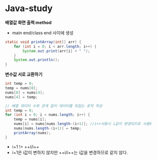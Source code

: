# Java-study
**배열값 화면 출력 method**
- main end/class end 사이에 생성
```java
static void printArray(int[] arr) {
	for (int i = 0; i < arr.length; i++) {
		System.out.print(arr[i] + " ");
	}
	System.out.println();
}
```

**변수값 서로 교환하기**
```java
int temp = 0;
temp = nums[0];
nums[0] = nums[4];
nums[4] = temp;
```
```java
// 배열 데이터 수와 관계 없이 데이터를 뒤집는 로직 작성
int temp = 0;
for (int i = 0; i < nums.length; i++) {
	temp = nums[i];
	nums[i] = nums[nums.length-(i+1)]; //i++사용시 i값이 변경되므로 사용X
	nums[nums.length-(i+1)] = temp;
	printArray(nums);
}
```
- i+1 != ++i/i++
- i+1은 i값이 변하지 않지만 ++i/i++는 i값을 변경하므로 같지 않다.
